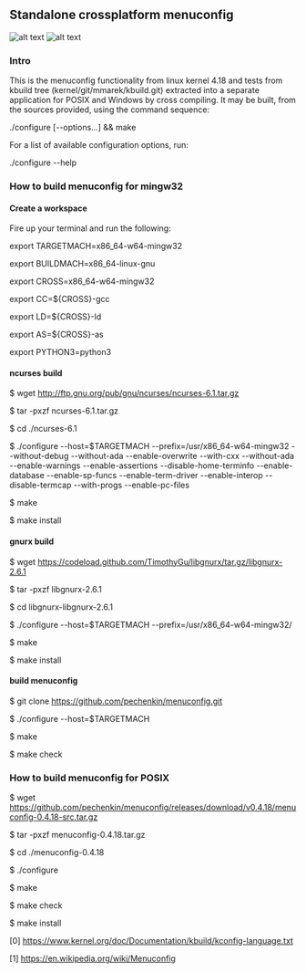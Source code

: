 ## Standalone crossplatform menuconfig 

![alt text](https://raw.githubusercontent.com/pechenkin/menuconfig/master/img/img_linux.png)
![alt text](https://raw.githubusercontent.com/pechenkin/menuconfig/master/img/img_win.png)

### Intro

This is the menuconfig functionality from linux kernel 4.18 
and tests from kbuild tree (kernel/git/mmarek/kbuild.git)
extracted into a separate application for POSIX and
Windows by cross compiling. It may be built, from the sources
provided, using the command sequence:

  ./configure [--options...] && make

For a list of available configuration options, run:

  ./configure --help

### How to build menuconfig for mingw32

#### Create a workspace

Fire up your terminal and run the following:

export TARGETMACH=x86_64-w64-mingw32

export BUILDMACH=x86_64-linux-gnu

export CROSS=x86_64-w64-mingw32

export CC=${CROSS}-gcc

export LD=${CROSS}-ld

export AS=${CROSS}-as

export PYTHON3=python3


#### ncurses build

$ wget http://ftp.gnu.org/pub/gnu/ncurses/ncurses-6.1.tar.gz

$ tar -pxzf ncurses-6.1.tar.gz

$ cd ./ncurses-6.1

$ ./configure --host=$TARGETMACH --prefix=/usr/x86_64-w64-mingw32 --without-debug --without-ada --enable-overwrite --with-cxx --without-ada --enable-warnings --enable-assertions --disable-home-terminfo --enable-database --enable-sp-funcs --enable-term-driver --enable-interop --disable-termcap --with-progs --enable-pc-files 

$ make

$ make install

#### gnurx build

$ wget https://codeload.github.com/TimothyGu/libgnurx/tar.gz/libgnurx-2.6.1

$ tar -pxzf libgnurx-2.6.1

$ cd libgnurx-libgnurx-2.6.1

$ ./configure --host=$TARGETMACH --prefix=/usr/x86_64-w64-mingw32/

$ make

$ make install


#### build menuconfig

$ git clone https://github.com/pechenkin/menuconfig.git

$ ./configure --host=$TARGETMACH

$ make

$ make check

### How to build menuconfig for POSIX

$ wget https://github.com/pechenkin/menuconfig/releases/download/v0.4.18/menuconfig-0.4.18-src.tar.gz

$ tar -pxzf menuconfig-0.4.18.tar.gz

$ cd ./menuconfig-0.4.18

$ ./configure

$ make

$ make check

$ make install


[0] https://www.kernel.org/doc/Documentation/kbuild/kconfig-language.txt

[1] https://en.wikipedia.org/wiki/Menuconfig
